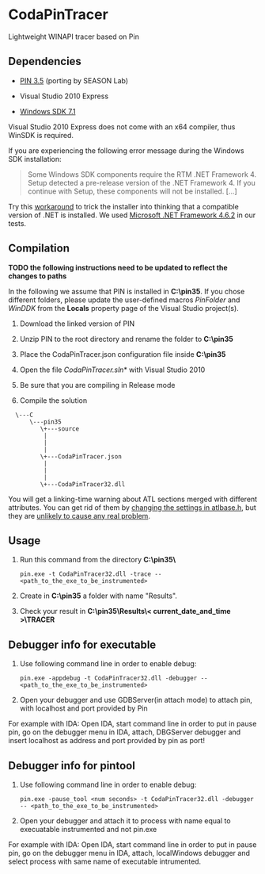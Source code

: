 # CodaPinTracer

Lightweight WINAPI tracer based on Pin

## Dependencies

* [PIN 3.5](http://software.intel.com/sites/landingpage/pintool/downloads/pin-3.5-97503-gac534ca30-msvc-windows.zip) (porting by SEASON Lab)

* Visual Studio 2010 Express

* [Windows SDK 7.1](https://www.microsoft.com/en-us/download/details.aspx?id=8279)

Visual Studio 2010 Express does not come with an x64 compiler, thus WinSDK is required.

If you are experiencing the following error message during the Windows SDK installation:

> Some Windows SDK components require the RTM .NET Framework 4. Setup detected a pre-release version of the .NET Framework 4. If you continue with Setup, these components will not be installed. [...]

Try this [workaround](https://stackoverflow.com/a/32322920) to trick the installer into thinking that a compatible version of .NET is installed. We used [Microsoft .NET Framework 4.6.2](https://www.microsoft.com/en-US/download/details.aspx?id=53344) in our tests.


## Compilation

**TODO the following instructions need to be updated to reflect the changes to paths**

In the following we assume that PIN is installed in **C:\\pin35**. If you chose different folders, please update the user-defined macros *PinFolder* and *WinDDK* from the **Locals** property page of the Visual Studio project(s).

1. Download the linked version of PIN

2. Unzip PIN to the root directory and rename the folder to **C:\\pin35**

3. Place the CodaPinTracer.json configuration file inside **C:\\pin35**

4. Open the file *CodaPinTracer.sln** with Visual Studio 2010

5. Be sure that you are compiling in Release mode 

6. Compile the solution

```
  \---C
      \---pin35
         \+---source
          |        
          |
          |
         \+---CodaPinTracer.json
          |
          |
          |
         \+---CodaPinTracer32.dll
```

You will get a linking-time warning about ATL sections merged with different attributes. You can get rid of them by [changing the settings in atlbase.h](https://stackoverflow.com/questions/9559547/atl-library-warning-lnk4254-and-lnk4078), but they are [unlikely to cause any real problem](https://sourceforge.net/p/wtl/support-requests/2/).

## Usage

1. Run this command from the directory **C:\\pin35\\**

    ```
    pin.exe -t CodaPinTracer32.dll -trace -- <path_to_the_exe_to_be_instrumented>
    ```
3. Create in **C:\\pin35** a folder with name "Results".

2. Check your result in **C:\\pin35\\Results\\< current_date_and_time >\\TRACER**

## Debugger info for executable

1. Use following command line in order to enable debug:
    ```
    pin.exe -appdebug -t CodaPinTracer32.dll -debugger -- <path_to_the_exe_to_be_instrumented>
    ```

2. Open your debugger and use GDBServer(in attach mode) to attach pin, with localhost and port provided by Pin

For example with IDA:
Open IDA, start command line in order to put in pause pin, go on the debugger menu in IDA, attach, DBGServer debugger and insert localhost as address and port provided by pin as port!

## Debugger info for pintool

1. Use following command line in order to enable debug:
    ```
    pin.exe -pause_tool <num seconds> -t CodaPinTracer32.dll -debugger -- <path_to_the_exe_to_be_instrumented>
    ```
2. Open your debugger and attach it to process with name equal to execuatable instrumented and not pin.exe

For example with IDA:
Open IDA, start command line in order to put in pause pin, go on the debugger menu in IDA, attach, localWindows debugger and select process with same name of executable intrumented.
